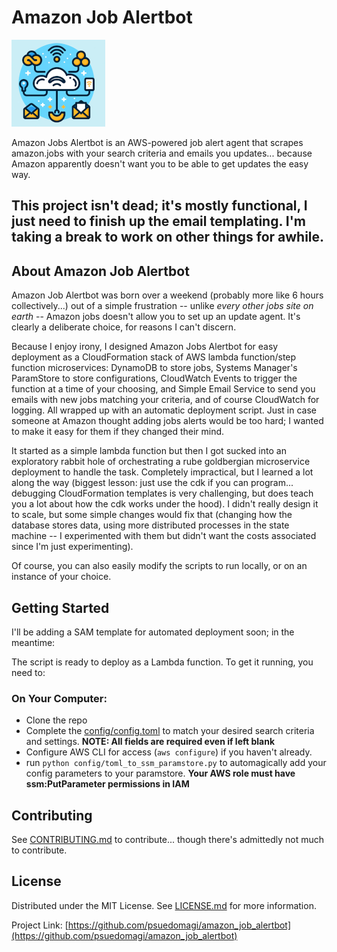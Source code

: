 <!-- PROJECT SHIELDS -->
<!--
*** README template based on Othneil Drew's excellent [Best-README-Template][best-readme-url]
MIT License

Copyright (c) 2021 Othneil Drew

Permission is hereby granted, free of charge, to any person obtaining a copy
of this software and associated documentation files (the "Software"), to deal
in the Software without restriction, including without limitation the rights
to use, copy, modify, merge, publish, distribute, sublicense, and/or sell
copies of the Software, and to permit persons to whom the Software is
furnished to do so, subject to the following conditions:

The above copyright notice and this permission notice shall be included in all
copies or substantial portions of the Software.

THE SOFTWARE IS PROVIDED "AS IS", WITHOUT WARRANTY OF ANY KIND, EXPRESS OR
IMPLIED, INCLUDING BUT NOT LIMITED TO THE WARRANTIES OF MERCHANTABILITY,
FITNESS FOR A PARTICULAR PURPOSE AND NONINFRINGEMENT. IN NO EVENT SHALL THE
AUTHORS OR COPYRIGHT HOLDERS BE LIABLE FOR ANY CLAIM, DAMAGES OR OTHER
LIABILITY, WHETHER IN AN ACTION OF CONTRACT, TORT OR OTHERWISE, ARISING FROM,
OUT OF OR IN CONNECTION WITH THE SOFTWARE OR THE USE OR OTHER DEALINGS IN THE
SOFTWARE.
-->
# Amazon Job Alertbot

![Amazon Job Alertbot](amazon_alertbot_sm.png "Amazon Job Alertbot")


Amazon Jobs Alertbot is an AWS-powered job alert agent that scrapes amazon.jobs with your search criteria and emails you updates... because Amazon apparently doesn't want you to be able to get updates the easy way.


## This project isn't dead; it's mostly functional, I just need to finish up the email templating. I'm taking a break to work on other things for awhile.

<!-- ABOUT THE PROJECT -->
## About Amazon Job Alertbot

Amazon Job Alertbot was born over a weekend (probably more like 6 hours collectively...) out of a simple frustration -- unlike *every other jobs site on earth* -- Amazon jobs doesn't allow you to set up an update agent. It's clearly a deliberate choice, for reasons I can't discern. 

Because I enjoy irony, I designed Amazon Jobs Alertbot for easy deployment as a CloudFormation stack of AWS lambda function/step function microservices: DynamoDB to store jobs, Systems Manager's ParamStore to store configurations, CloudWatch Events to trigger the function at a time of your choosing, and Simple Email Service to send you emails with new jobs matching your criteria, and of course CloudWatch for logging. All wrapped up with an automatic deployment script. Just in case someone at Amazon thought adding jobs alerts would be too hard; I wanted to make it easy for them if they changed their mind.

It started as a simple lambda function but then I got sucked into an exploratory rabbit hole of orchestrating a rube goldbergian microservice deployment to handle the task. Completely impractical, but I learned a lot along the way (biggest lesson: just use the cdk if you can program... debugging CloudFormation templates is very challenging, but does teach you a lot about how the cdk works under the hood). I didn't really design it to scale, but some simple changes would fix that (changing how the database stores data, using more distributed processes in the state machine -- I experimented with them but didn't want the costs associated since I'm just experimenting).

Of course, you can also easily modify the scripts to run locally, or on an instance of your choice.



<!-- GETTING STARTED -->
## Getting Started

I'll be adding a SAM template for automated deployment soon; in the meantime:

The script is ready to deploy as a Lambda function. To get it running, you need to:

### On Your Computer:

- Clone the repo
- Complete the [config/config.toml](/config/config.toml) to match your desired search criteria and settings. **NOTE: All fields are required even if left blank**
- Configure AWS CLI for access (`aws configure`) if you haven't already.
- run `python config/toml_to_ssm_paramstore.py` to automagically add your config parameters to your paramstore. **Your AWS role must have ssm:PutParameter permissions in IAM**

<!-- CONTRIBUTING -->
## Contributing

See [CONTRIBUTING.md][CONTRIBUTING-url] to contribute... though there's admittedly not much to contribute.


<!-- LICENSE -->
## License

Distributed under the MIT License. See [LICENSE.md][license-url] for more information.


Project Link: [https://github.com/psuedomagi/amazon_job_alertbot](https://github.com/psuedomagi/amazon_job_alertbot)

<!-- MARKDOWN LINKS & IMAGES -->
<!-- https://www.markdownguide.org/basic-syntax/#reference-style-links -->
[CONTRIBUTING-url]: CONTRIBUTING.md
[best-readme-url]: https://github.com/othneildrew/Best-README-Template/tree/master
[issues-url]: https://github.com/psuedomagi/amazon_job_alertbot/.github/issues
[license-url]: https://github.com/psuedomagi/amazon_job_alertbot/LICENSE.md
